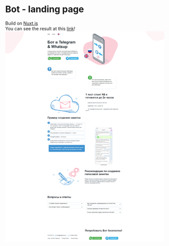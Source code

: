 # Bot - landing page
Build on [Nuxt.js](https://nuxtjs.org/)  
You can see the result at this [link](https://andrewmaksimchuk.github.io/bot/)!  
![](bot.png)  

